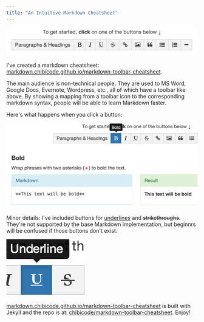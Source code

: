 ```yaml
---
title: "An Intuitive Markdown Cheatsheet"
---
```


![](images/markdown-toolbar-cheatsheet/toolbar.png)

I've created a markdown cheatsheet: [markdown.chibicode.github.io/markdown-toolbar-cheatsheet](http://chibicode.github.io/markdown-toolbar-cheatsheet).

The main audience is non-technical people. They are used to MS Word, Google Docs, Evernote, Wordpress, etc., all of which have a toolbar like above. By showing a mapping from a toolbar icon to the corresponding markdown syntax, people will be able to learn Markdown faster.

Here's what happens when you click a button:

![](images/markdown-toolbar-cheatsheet/clicked.png)

Minor details: I've included buttons for <u>underlines</u> and <del>strikethroughs</del>. They're not supported by the base Markdown implementation, but beginnrs will be confused if those buttons don't exist.

![](images/markdown-toolbar-cheatsheet/underline_strikethrough.png)

[markdown.chibicode.github.io/markdown-toolbar-cheatsheet](http://chibicode.github.io/markdown-toolbar-cheatsheet) is built with Jekyll and the repo is at: [chibicode/markdown-toolbar-cheatsheet](https://github.com/chibicode/markdown-toolbar-cheatsheet). Enjoy!
